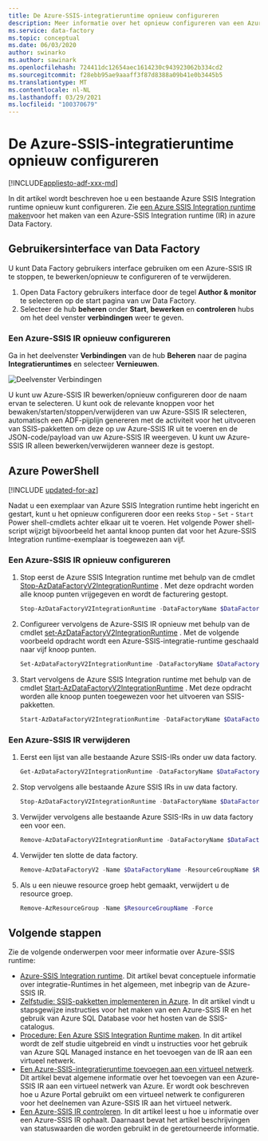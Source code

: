 ```yaml
---
title: De Azure-SSIS-integratieruntime opnieuw configureren
description: Meer informatie over het opnieuw configureren van een Azure SSIS Integration runtime in Azure Data Factory nadat u deze al hebt ingericht.
ms.service: data-factory
ms.topic: conceptual
ms.date: 06/03/2020
author: swinarko
ms.author: sawinark
ms.openlocfilehash: 724411dc12654aec1614230c943923062b334cd2
ms.sourcegitcommit: f28ebb95ae9aaaff3f87d8388a09b41e0b3445b5
ms.translationtype: MT
ms.contentlocale: nl-NL
ms.lasthandoff: 03/29/2021
ms.locfileid: "100370679"
---
```

# <a name="reconfigure-the-azure-ssis-integration-runtime"></a>De Azure-SSIS-integratieruntime opnieuw configureren

[!INCLUDE[appliesto-adf-xxx-md](includes/appliesto-adf-xxx-md.md)]

In dit artikel wordt beschreven hoe u een bestaande Azure SSIS Integration runtime opnieuw kunt configureren. Zie [een Azure SSIS Integration runtime maken](create-azure-ssis-integration-runtime.md)voor het maken van een Azure-SSIS Integration runtime (IR) in azure Data Factory.  

## <a name="data-factory-ui"></a>Gebruikersinterface van Data Factory 
U kunt Data Factory gebruikers interface gebruiken om een Azure-SSIS IR te stoppen, te bewerken/opnieuw te configureren of te verwijderen. 

1. Open Data Factory gebruikers interface door de tegel **Author & monitor** te selecteren op de start pagina van uw Data Factory.
2. Selecteer de hub **beheren** onder **Start**, **bewerken** en **controleren** hubs om het deel venster **verbindingen** weer te geven.

### <a name="to-reconfigure-an-azure-ssis-ir"></a>Een Azure-SSIS IR opnieuw configureren
Ga in het deelvenster **Verbindingen** van de hub **Beheren** naar de pagina **Integratieruntimes** en selecteer **Vernieuwen**. 

   ![Deelvenster Verbindingen](./media/tutorial-create-azure-ssis-runtime-portal/connections-pane.png)

   U kunt uw Azure-SSIS IR bewerken/opnieuw configureren door de naam ervan te selecteren. U kunt ook de relevante knoppen voor het bewaken/starten/stoppen/verwijderen van uw Azure-SSIS IR selecteren, automatisch een ADF-pijplijn genereren met de activiteit voor het uitvoeren van SSIS-pakketten om deze op uw Azure-SSIS IR uit te voeren en de JSON-code/payload van uw Azure-SSIS IR weergeven.  U kunt uw Azure-SSIS IR alleen bewerken/verwijderen wanneer deze is gestopt.

## <a name="azure-powershell"></a>Azure PowerShell

[!INCLUDE [updated-for-az](../../includes/updated-for-az.md)]

Nadat u een exemplaar van Azure SSIS Integration runtime hebt ingericht en gestart, kunt u het opnieuw configureren door een reeks `Stop`  -  `Set`  -  `Start` Power shell-cmdlets achter elkaar uit te voeren. Het volgende Power shell-script wijzigt bijvoorbeeld het aantal knoop punten dat voor het Azure-SSIS Integration runtime-exemplaar is toegewezen aan vijf.

### <a name="reconfigure-an-azure-ssis-ir"></a>Een Azure-SSIS IR opnieuw configureren

1. Stop eerst de Azure SSIS Integration runtime met behulp van de cmdlet [Stop-AzDataFactoryV2IntegrationRuntime](/powershell/module/az.datafactory/stop-Azdatafactoryv2integrationruntime) . Met deze opdracht worden alle knoop punten vrijgegeven en wordt de facturering gestopt.

   ```powershell
   Stop-AzDataFactoryV2IntegrationRuntime -DataFactoryName $DataFactoryName -Name $AzureSSISName -ResourceGroupName $ResourceGroupName 
   ```
2. Configureer vervolgens de Azure-SSIS IR opnieuw met behulp van de cmdlet [set-AzDataFactoryV2IntegrationRuntime](/powershell/module/az.datafactory/set-Azdatafactoryv2integrationruntime) . Met de volgende voorbeeld opdracht wordt een Azure-SSIS-integratie-runtime geschaald naar vijf knoop punten.

   ```powershell
   Set-AzDataFactoryV2IntegrationRuntime -DataFactoryName $DataFactoryName -Name $AzureSSISName -ResourceGroupName $ResourceGroupName -NodeCount 5
   ```  
3. Start vervolgens de Azure SSIS Integration runtime met behulp van de cmdlet [Start-AzDataFactoryV2IntegrationRuntime](/powershell/module/az.datafactory/start-Azdatafactoryv2integrationruntime) . Met deze opdracht worden alle knoop punten toegewezen voor het uitvoeren van SSIS-pakketten.   

   ```powershell
   Start-AzDataFactoryV2IntegrationRuntime -DataFactoryName $DataFactoryName -Name $AzureSSISName -ResourceGroupName $ResourceGroupName
   ```

### <a name="delete-an-azure-ssis-ir"></a>Een Azure-SSIS IR verwijderen
1. Eerst een lijst van alle bestaande Azure SSIS-IRs onder uw data factory.

   ```powershell
   Get-AzDataFactoryV2IntegrationRuntime -DataFactoryName $DataFactoryName -ResourceGroupName $ResourceGroupName -Status
   ```
2. Stop vervolgens alle bestaande Azure SSIS IRs in uw data factory.

   ```powershell
   Stop-AzDataFactoryV2IntegrationRuntime -DataFactoryName $DataFactoryName -Name $AzureSSISName -ResourceGroupName $ResourceGroupName -Force
   ```
3. Verwijder vervolgens alle bestaande Azure SSIS-IRs in uw data factory een voor een.

   ```powershell
   Remove-AzDataFactoryV2IntegrationRuntime -DataFactoryName $DataFactoryName -Name $AzureSSISName -ResourceGroupName $ResourceGroupName -Force
   ```
4. Verwijder ten slotte de data factory.

   ```powershell
   Remove-AzDataFactoryV2 -Name $DataFactoryName -ResourceGroupName $ResourceGroupName -Force
   ```
5. Als u een nieuwe resource groep hebt gemaakt, verwijdert u de resource groep.

   ```powershell
   Remove-AzResourceGroup -Name $ResourceGroupName -Force 
   ```

## <a name="next-steps"></a>Volgende stappen
Zie de volgende onderwerpen voor meer informatie over Azure-SSIS runtime: 

- [Azure-SSIS Integration runtime](concepts-integration-runtime.md#azure-ssis-integration-runtime). Dit artikel bevat conceptuele informatie over integratie-Runtimes in het algemeen, met inbegrip van de Azure-SSIS IR. 
- [Zelfstudie: SSIS-pakketten implementeren in Azure](./tutorial-deploy-ssis-packages-azure.md). In dit artikel vindt u stapsgewijze instructies voor het maken van een Azure-SSIS IR en het gebruik van Azure SQL Database voor het hosten van de SSIS-catalogus. 
- [Procedure: Een Azure SSIS Integration Runtime maken](create-azure-ssis-integration-runtime.md). In dit artikel wordt de zelf studie uitgebreid en vindt u instructies voor het gebruik van Azure SQL Managed instance en het toevoegen van de IR aan een virtueel netwerk. 
- [Een Azure-SSIS-integratieruntime toevoegen aan een virtueel netwerk](join-azure-ssis-integration-runtime-virtual-network.md). Dit artikel bevat algemene informatie over het toevoegen van een Azure-SSIS IR aan een virtueel netwerk van Azure. Er wordt ook beschreven hoe u Azure Portal gebruikt om een virtueel netwerk te configureren voor het deelnemen van Azure-SSIS IR aan het virtueel netwerk. 
- [Een Azure-SSIS IR controleren](monitor-integration-runtime.md#azure-ssis-integration-runtime). In dit artikel leest u hoe u informatie over een Azure-SSIS IR ophaalt. Daarnaast bevat het artikel beschrijvingen van statuswaarden die worden gebruikt in de geretourneerde informatie.